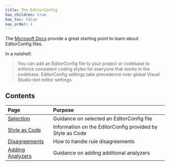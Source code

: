 ```yaml
---
title: The EditorConfig
has_children: true
has_toc: false
nav_order: 4
---
```


The [Microsoft Docs](https://docs.microsoft.com/visualstudio/ide/create-portable-custom-editor-options) provide a great starting point to learn about EditorConfig files.

In a nutshell:

> You can add an EditorConfig file to your project or codebase to enforce consistent coding styles for everyone that works in the codebase. EditorConfig settings take precedence over global Visual Studio text editor settings.

## Contents

|Page|Purpose|
|:-|:-|
|[Selection][1]|Guidance on selected an EditorConfig file|
|[Style as Code][2]|Information on the EditorConfig provided by Style as Code|
|[Disagreements][3]|How to handle rule disagreements|
|[Adding Analyzers][4]|Guidance on adding additional analyzers|

[1]: EditorConfigs/selection.md
[2]: EditorConfigs/style_as_code.md
[3]: EditorConfigs/disagreements.md
[4]: EditorConfigs/adding_analyzers.md